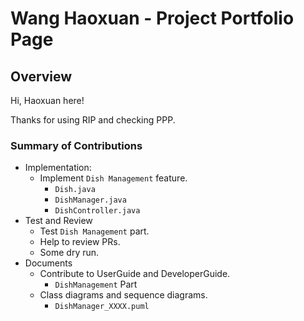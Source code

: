 # Wang Haoxuan - Project Portfolio Page

## Overview
Hi, Haoxuan here!

Thanks for using RIP and checking PPP.

### Summary of Contributions
- Implementation:
    - Implement `Dish Management` feature.
      - `Dish.java`
      - `DishManager.java`
      - `DishController.java`
- Test and Review
    - Test `Dish Management` part.
    - Help to review PRs. 
    - Some dry run.
- Documents
  - Contribute to UserGuide and DeveloperGuide.
    - `DishManagement` Part
  - Class diagrams and sequence diagrams.
    - `DishManager_XXXX.puml`

